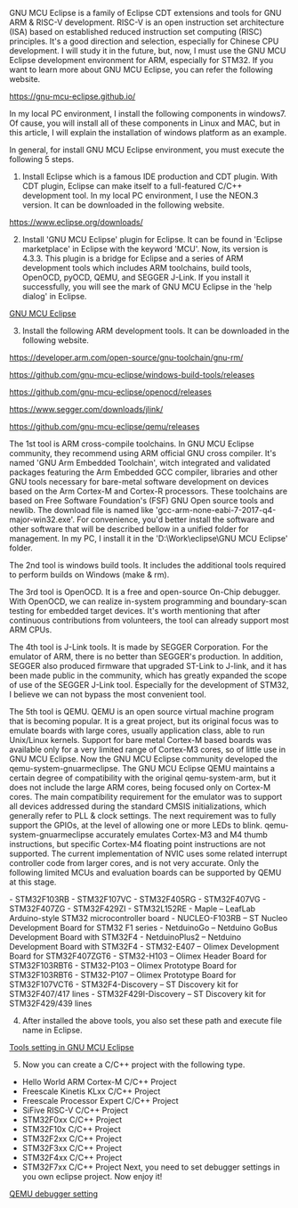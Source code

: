 GNU MCU Eclipse is a family of Eclipse CDT extensions and tools for GNU ARM & RISC-V development. RISC-V is an open instruction set architecture (ISA) based on established reduced instruction set computing (RISC) principles. It's a good direction and selection, especially for Chinese CPU development. I will study it in the future, but, now, I must use the GNU MCU Eclipse development environment for ARM, especially for STM32. If you want to learn more about GNU MCU Eclipse, you can refer the following website.

<a href="https://gnu-mcu-eclipse.github.io/">https://gnu-mcu-eclipse.github.io/</a>

In my local PC environment, I install the following components in windows7. Of cause, you will install all of these components in Linux and MAC, but in this article, I will explain the installation of windows platform as an example.

In general, for install GNU MCU Eclipse environment, you must execute the following 5 steps.

1. Install Eclipse which is a famous IDE production and CDT plugin. With CDT plugin, Eclipse can make itself to a full-featured C/C++ development tool. In my local PC environment, I use the NEON.3 version. It can be downloaded in the following website.

<a href="https://www.eclipse.org/downloads/">https://www.eclipse.org/downloads/</a>

2. Install 'GNU MCU Eclipse' plugin for Eclipse. It can be found in 'Eclipse marketplace' in Eclipse with the keyword 'MCU'. Now, its version is 4.3.3. This plugin is a bridge for Eclipse and a series of ARM development tools which includes ARM toolchains, build tools, OpenOCD, pyOCD, QEMU, and SEGGER J-Link. If you install it successfully, you will see the mark of GNU MCU Eclipse in the 'help dialog' in Eclipse.

<a href="https://github.com/wangdongshi/RTOS/blob/master/DevEnv/GNU%20MCU%20Eclipse/GNU%20MCU%20Eclipse%20Mark.JPG">GNU MCU Eclipse</a>

3. Install the following ARM development tools. It can be downloaded in the following website.

<a href="https://developer.arm.com/open-source/gnu-toolchain/gnu-rm/">https://developer.arm.com/open-source/gnu-toolchain/gnu-rm/</a>

<a href="https://github.com/gnu-mcu-eclipse/windows-build-tools/releases">https://github.com/gnu-mcu-eclipse/windows-build-tools/releases</a>

<a href="https://github.com/gnu-mcu-eclipse/openocd/releases">https://github.com/gnu-mcu-eclipse/openocd/releases</a>

<a href="https://www.segger.com/downloads/jlink/">https://www.segger.com/downloads/jlink/</a>

<a href="https://github.com/gnu-mcu-eclipse/qemu/releases">https://github.com/gnu-mcu-eclipse/qemu/releases</a>

The 1st tool is ARM cross-compile toolchains. In GNU MCU Eclipse community, they recommend using ARM official GNU cross compiler. It's named 'GNU Arm Embedded Toolchain', witch integrated and validated packages featuring the Arm Embedded GCC compiler, libraries and other GNU tools necessary for bare-metal software development on devices based on the Arm Cortex-M and Cortex-R processors. These toolchains are based on Free Software Foundation's (FSF) GNU Open source tools and newlib.
The download file is named like 'gcc-arm-none-eabi-7-2017-q4-major-win32.exe'. For convenience, you'd better install the software and other software that will be described bellow in a unified folder for management. In my PC, I install it in the 'D:\Work\eclipse\GNU MCU Eclipse' folder.

The 2nd tool is windows build tools. It includes the additional tools required to perform builds on Windows (make & rm).

The 3rd tool is OpenOCD. It is a free and open-source On-Chip debugger. With OpenOCD, we can realize in-system programming and boundary-scan testing for embedded target devices. It's worth mentioning that after continuous contributions from volunteers, the tool can already support most ARM CPUs.

The 4th tool is J-Link tools. It is made by SEGGER Corporation. For the emulator of ARM, there is no better than SEGGER's production. In addition, SEGGER also produced firmware that upgraded ST-Link to J-link, and it has been made public in the community, which has greatly expanded the scope of use of the SEGGER J-Link tool. Especially for the development of STM32, I believe we can not bypass the most convenient tool.

The 5th tool is QEMU. QEMU is an open source virtual machine program that is becoming popular. It is a great project, but its original focus was to emulate boards with large cores, usually application class, able to run Unix/Linux kernels. Support for bare metal Cortex-M based boards was available only for a very limited range of Cortex-M3 cores, so of little use in GNU MCU Eclipse. Now the GNU MCU Eclipse community developed the qemu-system-gnuarmeclipse. The GNU MCU Eclipse QEMU maintains a certain degree of compatibility with the original qemu-system-arm, but it does not include the large ARM cores, being focused only on Cortex-M cores. The main compatibility requirement for the emulator was to support all devices addressed during the standard CMSIS initializations, which generally refer to PLL & clock settings. The next requirement was to fully support the GPIOs, at the level of allowing one or more LEDs to blink. qemu-system-gnuarmeclipse accurately emulates Cortex-M3 and M4 thumb instructions, but specific Cortex-M4 floating point instructions are not supported. The current implementation of NVIC uses some related interrupt controller code from larger cores, and is not very accurate. Only the following limited MCUs and evaluation boards can be supported by QEMU at this stage.

<MCU>
- STM32F103RB
- STM32F107VC
- STM32F405RG
- STM32F407VG
- STM32F407ZG
- STM32F429ZI
- STM32L152RE

<board>
- Maple – LeafLab Arduino-style STM32 microcontroller board
- NUCLEO-F103RB – ST Nucleo Development Board for STM32 F1 series
- NetduinoGo – Netduino GoBus Development Board with STM32F4
- NetduinoPlus2 – Netduino Development Board with STM32F4
- STM32-E407 – Olimex Development Board for STM32F407ZGT6
- STM32-H103 – Olimex Header Board for STM32F103RBT6
- STM32-P103 – Olimex Prototype Board for STM32F103RBT6
- STM32-P107 – Olimex Prototype Board for STM32F107VCT6
- STM32F4-Discovery – ST Discovery kit for STM32F407/417 lines
- STM32F429I-Discovery – ST Discovery kit for STM32F429/439 lines

4. After installed the above tools, you also set these path and execute file name in Eclipse.

<a href="https://github.com/wangdongshi/RTOS/blob/master/DevEnv/GNU%20MCU%20Eclipse/Tools%20setting%20in%20GNU%20MCU%20Eclipse.JPG">Tools setting in GNU MCU Eclipse</a>

5. Now you can create a C/C++ project with the following type.
- Hello World ARM Cortex-M C/C++ Project
- Freescale Kinetis KLxx C/C++ Project
- Freescale Processor Expert C/C++ Project
- SiFive RISC-V C/C++ Project
- STM32F0xx C/C++ Project
- STM32F10x C/C++ Project
- STM32F2xx C/C++ Project
- STM32F3xx C/C++ Project
- STM32F4xx C/C++ Project
- STM32F7xx C/C++ Project
Next, you need to set debugger settings in you own eclipse project. Now enjoy it!

<a href="https://github.com/wangdongshi/RTOS/blob/master/DevEnv/GNU%20MCU%20Eclipse/QEMU%20debugger%20setting.JPG">QEMU debugger setting</a>